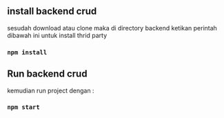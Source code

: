 ## install backend crud
sesudah download atau clone maka di directory backend 
ketikan perintah dibawah ini untuk install thrid party

### `npm install`

## Run backend crud

kemudian run project dengan :

### `npm start`